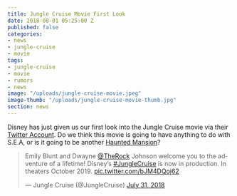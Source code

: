 ```yaml
---
title: Jungle Cruise Movie First Look
date: 2018-08-01 05:25:00 Z
published: false
categories:
- news
- jungle-cruise
- movie
tags:
- jungle-cruise
- movie
- rumors
- news
image: "/uploads/jungle-cruise-movie.jpeg"
image-thumb: "/uploads/jungle-cruise-movie-thumb.jpg"
section: news
---
```


Disney has just given us our first look into the Jungle Cruise movie via their [Twitter Account](https://twitter.com/JungleCruise). Do we think this movie is going to have anything to do with S.E.A, or is it going to be another [Haunted Mansion](https://www.imdb.com/title/tt0338094/)?

<blockquote class="twitter-tweet" data-lang="en"><p lang="en" dir="ltr">Emily Blunt and Dwayne <a href="https://twitter.com/TheRock?ref_src=twsrc%5Etfw">@TheRock</a> Johnson welcome you to the adventure of a lifetime! Disney’s <a href="https://twitter.com/hashtag/JungleCruise?src=hash&amp;ref_src=twsrc%5Etfw">#JungleCruise</a> is now in production. In theaters October 2019. <a href="https://t.co/bJM4DQoj62">pic.twitter.com/bJM4DQoj62</a></p>&mdash; Jungle Cruise (@JungleCruise) <a href="https://twitter.com/JungleCruise/status/1024341669309603840?ref_src=twsrc%5Etfw">July 31, 2018</a></blockquote>
<script async src="https://platform.twitter.com/widgets.js" charset="utf-8"></script>
